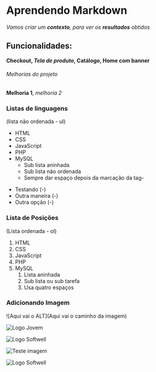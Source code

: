 # Aprendendo Markdown

*Vamos criar um **contexto**, para ver os __resultados__ obtidos*

## Funcionalidades:

__Checkout, _Tela de produto_, Catálogo, Home com banner__

###### Melhorias do projeto

**Melhoria 1**, *melhoria 2*

### Listas de linguagens 
(lista não ordenada - ul)

* HTML
* CSS
* JavaScript
* PHP
* MySQL
    * Sub lista aninhada
    * Sub lista não ordenada
    * Sempre dar espaço depois da marcação da tag- 

- Testando (-) 
- Outra maneira (-)
- Outra opção (-)


### Lista de Posições
(Lista ordenada - ol)

1. HTML
2. CSS
3. JavaScript
4. PHP
5. MySQL
    1. Lista aninhada
    2. Sub lista ou sub tarefa
    3. Usa quatro espaços

### Adicionando Imagem

![Aqui vai o ALT](Aqui vai o caminho da imagem)

![Logo Jovem](img/foto-jovem-f.jpg)

![Logo Softwell](exemplos/Softwell.png)

![Teste imagem](https://www.pexels.com/pt-br/foto/quebrado-com-defeito-cafe-cozinhando-6272/)

![Logo Softwell](Softwell_copy.png)
 